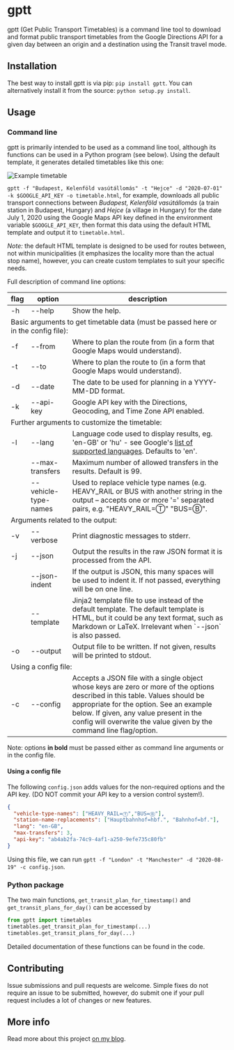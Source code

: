 # gptt

gptt (Get Public Transport Timetables) is a command line tool to download and format public transport timetables from the Google Directions API for a given day between an origin and a destination using the Transit travel mode. 

## Installation

The best way to install gptt is via pip: `pip install gptt`. You can alternatively install it from the source: `python setup.py install`.

## Usage

### Command line

gptt is primarily intended to be used as a command line tool, although its functions can be used in a Python program (see below). Using the default template, it generates detailed timetables like this one:

![Example timetable](https://gitcdn.link/repo/andrashann/generate-nice-timetables/master/timetable.png)

`gptt -f "Budapest, Kelenföld vasútállomás" -t "Hejce" -d "2020-07-01" -k $GOOGLE_API_KEY -o timetable.html`, for example, downloads all public transport connections between *Budapest, Kelenföld vasútállomás* (a train station in Budapest, Hungary) and *Hejce* (a village in Hungary) for the date July 1, 2020 using the Google Maps API key defined in the environment variable `$GOOGLE_API_KEY`, then format this data using the default HTML template and output it to `timetable.html`.

*Note:* the default HTML template is designed to be used for routes between, not within municipalities (it emphasizes the locality more than the actual stop name), however, you can create custom templates to suit your specific needs.

Full description of command line options:

<table>
<thead>
  <tr>
    <th>flag</th>
    <th>option</th>
    <th>description</th>
  </tr>
</thead>
<tbody>
  <tr>
    <td>-h</td>
    <td>--help</td>
    <td>Show the help.</td>
  </tr>
  <tr>
    <td colspan="3"><span style="font-weight:normal">Basic arguments to get timetable data (must be passed here or in the config file):</span></td>
  </tr>
  <tr>
    <td>-f</td>
    <td>--from</td>
    <td>Where to plan the route from (in a form that Google Maps would understand).</td>
  </tr>
  <tr>
    <td>-t</td>
    <td>--to</td>
    <td>Where to plan the route to (in a form that Google Maps would understand).</td>
  </tr>
  <tr>
    <td>-d</td>
    <td>--date</td>
    <td>The date to be used for planning in a YYYY-MM-DD format.</td>
  </tr>
  <tr>
    <td>-k</td>
    <td>--api-key</td>
    <td>Google API key with the Directions, Geocoding, and Time Zone API enabled.</td>
  </tr>
  <tr>
    <td colspan="3"><span style="font-weight:normal">Further arguments to customize the timetable:</span></td>
  </tr>
  <tr>
    <td>-l</td>
    <td>--lang</td>
    <td>Language code used to display results, eg. 'en-GB' or 'hu' - see Google's <a href="https://developers.google.com/maps/faq#languagesupport" target="_blank" rel="noopener noreferrer">list of supported languages</a>. Defaults to 'en'.</td>
  </tr>
  <tr>
    <td> </td>
    <td>--max-transfers</td>
    <td>Maximum number of allowed transfers in the results. Default is 99.</td>
  </tr>
  <tr>
    <td> </td>
    <td>--vehicle-type-names</td>
    <td>Used to replace vehicle type names (e.g. HEAVY_RAIL or BUS with another string in the output – accepts one or more '=' separated pairs, e.g. "HEAVY_RAIL=Ⓣ" "BUS=Ⓑ".</td>
  </tr>
  <tr>
    <td colspan="3"> <span style="font-weight:normal">Arguments related to the output:</span></td>
  </tr>
  <tr>
    <td>-v</td>
    <td>--verbose</td>
    <td>Print diagnostic messages to stderr.</td>
  </tr>
  <tr>
    <td>-j</td>
    <td>--json</td>
    <td>Output the results in the raw JSON format it is processed from the API.</td>
  </tr>
  <tr>
    <td> </td>
    <td>--json-indent</td>
    <td>If the output is JSON, this many spaces will be used to indent it. If not passed, everything will be on one line.</td>
  </tr>
  <tr>
    <td> </td>
    <td>--template</td>
    <td>Jinja2 template file to use instead of the default template. The default template is HTML, but it could be any text format, such as Markdown or LaTeX. Irrelevant when `--json` is also passed.</td>
  </tr>
  <tr>
    <td>-o</td>
    <td>--output</td>
    <td>Output file to be written. If not given, results will be printed to stdout.</td>
  </tr>
  <tr>
    <td colspan="3">Using a config file:</td>
  </tr>
  <tr>
    <td>-c</td>
    <td>--config</td>
    <td>Accepts a JSON file with a single object whose keys are zero or more of the options described in this table. Values should be appropriate for the option. See an example below. If given, any value present in the config will overwrite the value given by the command line flag/option.</td>
  </tr>
</tbody>
</table>

Note: options **in bold** must be passed either as command line arguments or in the config file.

#### Using a config file

The following `config.json` adds values for the non-required options and the API key. (DO NOT commit your API key to a version control system!). 

```JSON
{
  "vehicle-type-names": ["HEAVY_RAIL=Ⓣ","BUS=Ⓑ"],
  "station-name-replacements": ["Hauptbahnhof=hbf.", "Bahnhof=bf."],
  "lang": "en-GB",
  "max-transfers": 3,
  "api-key": "ab4ab2fa-74c9-4af1-a250-9efe735c80fb"
}
```

Using this file, we can run `gptt -f "London" -t "Manchester" -d "2020-08-19" -c config.json`.

### Python package

The two main functions, `get_transit_plan_for_timestamp()` and `get_transit_plans_for_day()` can be accessed by

```python
from gptt import timetables
timetables.get_transit_plan_for_timestamp(...)
timetables.get_transit_plans_for_day(...)
```

Detailed documentation of these functions can be found in the code.

## Contributing

Issue submissions and pull requests are welcome. Simple fixes do not require an issue to be submitted, however, do submit one if your pull request includes a lot of changes or new features.

## More info

Read more about this project [on my blog](https://hann.io/articles/2020/get-public-transport-timetables).
